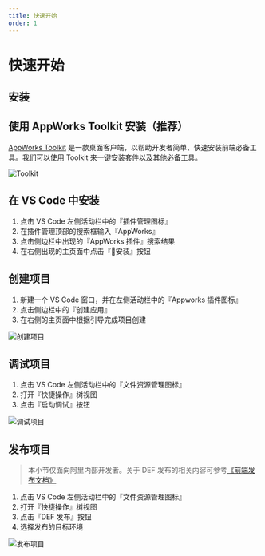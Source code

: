 ```yaml
---
title: 快速开始
order: 1
---
```


# 快速开始

## 安装

## 使用 AppWorks Toolkit 安装（推荐）

[AppWorks Toolkit](/pack/toolkit) 是一款桌面客户端，以帮助开发者简单、快速安装前端必备工具。我们可以使用 Toolkit 来一键安装套件以及其他必备工具。

![Toolkit](https://img.alicdn.com/imgextra/i1/O1CN01SuG3jy1XioF0gthed_!!6000000002958-2-tps-2200-1448.png)

## 在 VS Code 中安装

1. 点击 VS Code 左侧活动栏中的『插件管理图标』
2. 在插件管理顶部的搜索框输入『AppWorks』
3. 点击侧边栏中出现的『AppWorks 插件』搜索结果
4. 在右侧出现的主页面中点击『安装』按钮

## 创建项目

1. 新建一个 VS Code 窗口，并在左侧活动栏中的『Appworks 插件图标』
2. 点击侧边栏中的『创建应用』
3. 在右侧的主页面中根据引导完成项目创建

![创建项目](https://img.alicdn.com/imgextra/i2/O1CN01eyGttl1a1FPvVX2Do_!!6000000003269-2-tps-2048-1536.png)

## 调试项目

1. 点击 VS Code 左侧活动栏中的『文件资源管理图标』
2. 打开『快捷操作』树视图
3. 点击『启动调试』按钮

![调试项目](https://img.alicdn.com/imgextra/i3/O1CN01t8QNHF1yNjdsgcSyH_!!6000000006567-2-tps-2048-1536.png)

## 发布项目

> 本小节仅面向阿里内部开发者。关于 DEF 发布的相关内容可参考[《前端发布文档》](https://work.def.alibaba-inc.com/doc/index)

1. 点击 VS Code 左侧活动栏中的『文件资源管理图标』
2. 打开『快捷操作』树视图
3. 点击『DEF 发布』按钮
4. 选择发布的目标环境

![发布项目](https://img.alicdn.com/imgextra/i3/O1CN012kgrX029vagwn4Cgv_!!6000000008130-2-tps-2048-1536.png)
